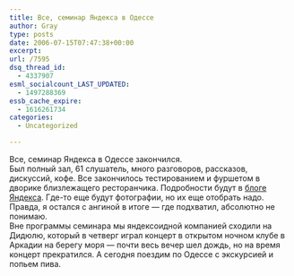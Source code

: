 ```yaml
---
title: Все, семинар Яндекса в Одессе
author: Gray
type: posts
date: 2006-07-15T07:47:38+00:00
excerpt:
url: /7595
dsq_thread_id:
  - 4337907
esml_socialcount_LAST_UPDATED:
  - 1497288369
essb_cache_expire:
  - 1616261734
categories:
  - Uncategorized

---
```








Все, семинар Яндекса в Одессе закончился.  
Был полный зал, 61 слушатель, много разговоров, рассказов, дискуссий, кофе. Все закончилось тестированием и фуршетом в дворике близлежащего ресторанчика. Подробности будут в <a href="http://company.yandex.ru/blog/" target="_blank">блоге Яндекса</a>. Где-то еще будут фотографии, но их еще отобрать надо.  
Правда, я остался с ангиной в итоге &#8212; где подхватил, абсолютно не понимаю.  
Вне программы семинара мы яндексоидной компанией сходили на Дидюлю, который в четверг играл концерт в открытом ночном клубе в Аркадии на берегу моря &#8212; почти весь вечер шел дождь, но на время концерт прекратился. А сегодня поездим по Одессе с экскурсией и попьем пива.